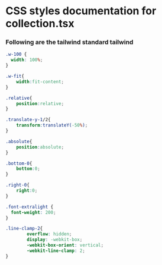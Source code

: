# CSS styles documentation for collection.tsx

### Following are the tailwind standard tailwind
```css
.w-100 {
  width: 100%;
}

.w-fit{
    width:fit-content;
}

.relative{
    position:relative;
}

.translate-y-1/2{
    transform:translateY(-50%);
}

.absolute{
    position:absolute;
}

.bottom-0{
    bottom:0;
}

.right-0{
    right:0;
}

.font-extralight {
  font-weight: 200;
}

.line-clamp-2{
    	overflow: hidden;
        display: -webkit-box;
        -webkit-box-orient: vertical;
        -webkit-line-clamp: 2;
}
```